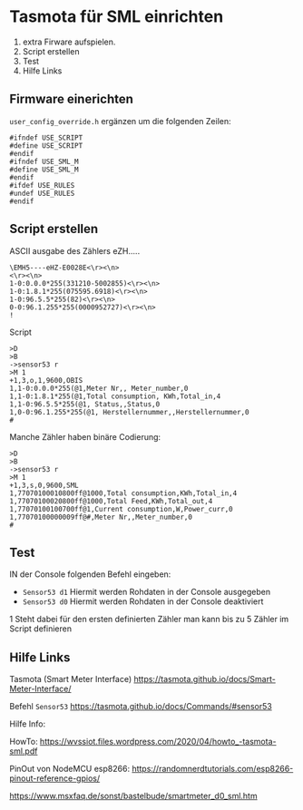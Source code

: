 # Tasmota für SML einrichten

1. extra Firware aufspielen.
2. Script erstellen
3. Test
4. Hilfe Links



## Firmware einerichten

`user_config_override.h` ergänzen um die folgenden Zeilen:

```
#ifndef USE_SCRIPT
#define USE_SCRIPT
#endif
#ifndef USE_SML_M
#define USE_SML_M
#endif
#ifdef USE_RULES
#undef USE_RULES
#endif
```

## Script erstellen

ASCII ausgabe des Zählers eZH.....
```
\EMH5----eHZ-E0028E<\r><\n>
<\r><\n>
1-0:0.0.0*255(331210-5002855)<\r><\n>
1-0:1.8.1*255(075595.6918)<\r><\n>
1-0:96.5.5*255(82)<\r><\n>
0-0:96.1.255*255(0000952727)<\r><\n>
!
```
Script

```
>D
>B
->sensor53 r
>M 1  
+1,3,o,1,9600,OBIS
1,1-0:0.0.0*255(@1,Meter Nr,, Meter_number,0
1,1-0:1.8.1*255(@1,Total consumption, KWh,Total_in,4
1,1-0:96.5.5*255(@1, Status,,Status,0
1,0-0:96.1.255*255(@1, Herstellernummer,,Herstellernummer,0
#
```

Manche Zähler haben binäre Codierung: 
```
>D  
>B  
->sensor53 r
>M 1  
+1,3,s,0,9600,SML  
1,77070100010800ff@1000,Total consumption,KWh,Total_in,4  
1,77070100020800ff@1000,Total Feed,KWh,Total_out,4  
1,77070100100700ff@1,Current consumption,W,Power_curr,0  
1,77070100000009ff@#,Meter Nr,,Meter_number,0  
#
```
## Test

IN der Console folgenden Befehl eingeben:

- `Sensor53 d1` Hiermit werden Rohdaten in der Console ausgegeben
- `Sensor53 d0` Hiermit werden Rohdaten in der Console deaktiviert

1 Steht dabei für den ersten definierten Zähler
man kann bis zu 5 Zähler im Script definieren


## Hilfe Links

Tasmota (Smart Meter Interface) https://tasmota.github.io/docs/Smart-Meter-Interface/

Befehl `Sensor53` https://tasmota.github.io/docs/Commands/#sensor53

Hilfe Info:
 
HowTo: https://wvssiot.files.wordpress.com/2020/04/howto_-tasmota-sml.pdf

PinOut von NodeMCU esp8266: https://randomnerdtutorials.com/esp8266-pinout-reference-gpios/

https://www.msxfaq.de/sonst/bastelbude/smartmeter_d0_sml.htm
